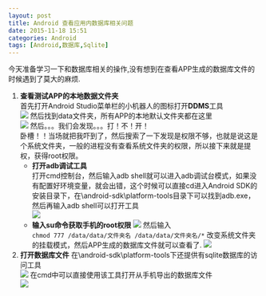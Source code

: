 ```yaml
---
layout: post
title: Android 查看应用内数据库相关问题
date: 2015-11-18 15:51
categories: Android
tags: [Android,数据库,Sqlite]
---
```

今天准备学习一下和数据库相关的操作,没有想到在查看APP生成的数据库文件的时候遇到了莫大的麻烦.　　
1. **查看测试APP的本地数据文件夹**  
首先打开Android Studio菜单栏的小机器人的图标打开**DDMS**工具  
![](http://olwt21mf4.bkt.clouddn.com/17-3-3/79749653-file_1488507741431_10341.png)
然后找到data文件夹，所有APP的本地默认文件夹都在这里  
![](http://olwt21mf4.bkt.clouddn.com/17-3-3/54832184-file_1488507741560_970d.png)
然后。。。我们会发现。。。打！不！开！  
卧槽！！当场就把我吓到了，然后搜索了一下发现是权限不够，也就是说这是个系统文件夹，一般的进程没有查看系统文件夹的权限，所以接下来就是提权，获得root权限。  
    - **打开adb调试工具**  
打开cmd控制台，然后输入adb shell就可以进入adb调试台模式，如果没有配置好环境变量，就会出错，这个时候可以直接cd进入Android SDK的安装目录下，在\android-sdk\platform-tools目录下可以找到adb.exe，然后再输入adb shell可以打开工具  
![](http://olwt21mf4.bkt.clouddn.com/17-3-3/6498061-file_1488507741702_f4a9.png)
    - **输入su命令获取手机的root权限**
![](http://olwt21mf4.bkt.clouddn.com/17-3-3/68076519-file_1488507837196_c60e.png)
然后输入  
```chmod 777 /data/data/文件夹名 /data/data/文件夹名/*```
改变系统文件夹的挂载模式，然后APP生成的数据库文件就可以查看了.
![](http://olwt21mf4.bkt.clouddn.com/17-3-3/78015318-file_1488507741838_1e49.png)
2. **打开数据库文件**
在\android-sdk\platform-tools下还提供有sqlite数据库的访问工具  
![](http://olwt21mf4.bkt.clouddn.com/17-3-3/74448529-file_1488507741964_1113e.png)
在cmd中可以直接使用该工具打开从手机导出的数据库文件  
![](http://olwt21mf4.bkt.clouddn.com/17-3-3/86706107-file_1488507742084_100ba.png)